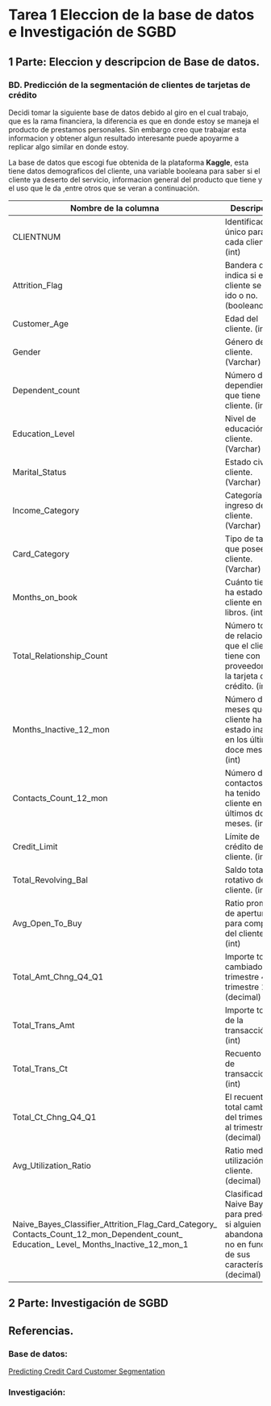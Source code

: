 # Tarea 1 Eleccion de la base de datos e Investigación de SGBD 

## 1 Parte: Eleccion y descripcion de Base de datos.

### BD. Predicción de la segmentación de clientes de tarjetas de crédito

Decidi tomar la siguiente base de datos debido al giro en el cual trabajo, que es la rama financiera, la diferencia es que en donde estoy se maneja el producto de prestamos personales. Sin embargo creo que trabajar esta informacion y obtener algun resultado interesante puede apoyarme a replicar algo similar en donde estoy.

La base de datos que escogi fue obtenida de la plataforma **Kaggle**, esta tiene datos demograficos del cliente, una variable booleana para saber si el cliente ya deserto del servicio, informacion general del producto que tiene y el uso que le da ,entre otros que se veran a continuación.


|Nombre de la columna| Descripción |
| ----------- | ----------- |
|CLIENTNUM	|Identificador único para cada cliente. (int)||
|Attrition_Flag	|Bandera que indica si el cliente se ha ido o no. (booleano)|
|Customer_Age	|Edad del cliente. (int)|
|Gender	|Género del cliente. (Varchar)|
|Dependent_count	|Número de dependientes que tiene el cliente. (int)|
|Education_Level	|Nivel de educación del cliente. (Varchar)|
|Marital_Status	|Estado civil del cliente. (Varchar)|
|Income_Category	|Categoría de ingreso del cliente. (Varchar)|
|Card_Category	|Tipo de tarjeta que posee el cliente. (Varchar)|
|Months_on_book	|Cuánto tiempo ha estado el cliente en los libros. (int)|
|Total_Relationship_Count	|Número total de relaciones que el cliente tiene con el proveedor de la tarjeta de crédito. (int)|
|Months_Inactive_12_mon	|Número de meses que el cliente ha estado inactivo en los últimos doce meses. (int)|
|Contacts_Count_12_mon	|Número de contactos que ha tenido el cliente en los últimos doce meses. (int)|
|Credit_Limit	|Límite de crédito del cliente. (int)|
|Total_Revolving_Bal	|Saldo total rotativo del cliente. (int)|
|Avg_Open_To_Buy	|Ratio promedio de apertura para comprar del cliente. (int)|
|Total_Amt_Chng_Q4_Q1	|Importe total cambiado del trimestre 4 al trimestre 1. (decimal)|
|Total_Trans_Amt	|Importe total de la transacción. (int)|
|Total_Trans_Ct	|Recuento total de transacciones. (int)|
|Total_Ct_Chng_Q4_Q1	|El recuento total cambió del trimestre 4 al trimestre 1. (decimal)|
|Avg_Utilization_Ratio	|Ratio medio de utilización del cliente. (decimal)|
| Naive_Bayes_Classifier_Attrition_Flag_Card_Category_ Contacts_Count_12_mon_Dependent_count_ Education_ Level_ Months_Inactive_12_mon_1|Clasificador Naive Bayes para predecir si alguien abandonará o no en función de sus características.(decimal)|

## 2 Parte: Investigación de SGBD

## Referencias.

### Base de datos: 	
[Predicting Credit Card Customer Segmentation](https://www.kaggle.com/datasets/thedevastator/predicting-credit-card-customer-attrition-with-m)

### Investigación:

